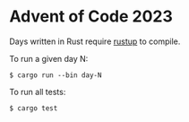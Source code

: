 # Advent of Code 2023

Days written in Rust require [rustup](https://rustup.rs/) to compile.

To run a given day N:

```console
$ cargo run --bin day-N
```

To run all tests:

```console
$ cargo test
```
